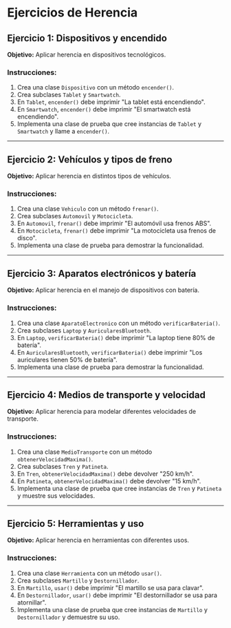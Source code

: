 # **Ejercicios de Herencia**

## **Ejercicio 1: Dispositivos y encendido**
**Objetivo:** Aplicar herencia en dispositivos tecnológicos.

### **Instrucciones:**
1. Crea una clase `Dispositivo` con un método `encender()`.
2. Crea subclases `Tablet` y `Smartwatch`.
3. En `Tablet`, `encender()` debe imprimir "La tablet está encendiendo".
4. En `Smartwatch`, `encender()` debe imprimir "El smartwatch está encendiendo".
5. Implementa una clase de prueba que cree instancias de `Tablet` y `Smartwatch` y llame a `encender()`.

---

## **Ejercicio 2: Vehículos y tipos de freno**
**Objetivo:** Aplicar herencia en distintos tipos de vehículos.

### **Instrucciones:**
1. Crea una clase `Vehiculo` con un método `frenar()`.
2. Crea subclases `Automovil` y `Motocicleta`.
3. En `Automovil`, `frenar()` debe imprimir "El automóvil usa frenos ABS".
4. En `Motocicleta`, `frenar()` debe imprimir "La motocicleta usa frenos de disco".
5. Implementa una clase de prueba para demostrar la funcionalidad.

---

## **Ejercicio 3: Aparatos electrónicos y batería**
**Objetivo:** Aplicar herencia en el manejo de dispositivos con batería.

### **Instrucciones:**
1. Crea una clase `AparatoElectronico` con un método `verificarBateria()`.
2. Crea subclases `Laptop` y `AuricularesBluetooth`.
3. En `Laptop`, `verificarBateria()` debe imprimir "La laptop tiene 80% de batería".
4. En `AuricularesBluetooth`, `verificarBateria()` debe imprimir "Los auriculares tienen 50% de batería".
5. Implementa una clase de prueba para demostrar la funcionalidad.

---

## **Ejercicio 4: Medios de transporte y velocidad**
**Objetivo:** Aplicar herencia para modelar diferentes velocidades de transporte.

### **Instrucciones:**
1. Crea una clase `MedioTransporte` con un método `obtenerVelocidadMaxima()`.
2. Crea subclases `Tren` y `Patineta`.
3. En `Tren`, `obtenerVelocidadMaxima()` debe devolver "250 km/h".
4. En `Patineta`, `obtenerVelocidadMaxima()` debe devolver "15 km/h".
5. Implementa una clase de prueba que cree instancias de `Tren` y `Patineta` y muestre sus velocidades.

---

## **Ejercicio 5: Herramientas y uso**
**Objetivo:** Aplicar herencia en herramientas con diferentes usos.

### **Instrucciones:**
1. Crea una clase `Herramienta` con un método `usar()`.
2. Crea subclases `Martillo` y `Destornillador`.
3. En `Martillo`, `usar()` debe imprimir "El martillo se usa para clavar".
4. En `Destornillador`, `usar()` debe imprimir "El destornillador se usa para atornillar".
5. Implementa una clase de prueba que cree instancias de `Martillo` y `Destornillador` y demuestre su uso.

